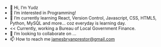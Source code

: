 - 👋 Hi, I’m Yudz
- 👀 I’m interested in Programming!
- 🌱 I’m currently learning React, Version Control, Javascript, CSS, HTML5, Python, MySQL and more... coz everyday is learning day.
- << Currently, working a Bureau of Local Government Finance.
- 💞️ I’m looking to collaborate on ...
- 📫 How to reach me jamesbryanprestor@gmail.com

<!---
jbprestor/jbprestor is a ✨ special ✨ repository because its `README.md` (this file) appears on your GitHub profile.
You can click the Preview link to take a look at your changes.
--->
